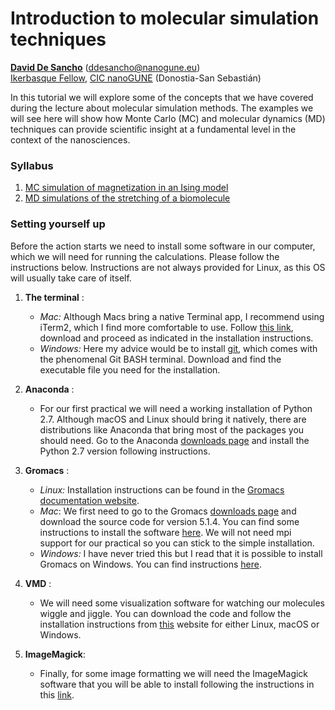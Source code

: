 #  Introduction to molecular simulation techniques
[**David De Sancho**](https://sites.google.com/view/daviddesanchoresearch/home) (ddesancho@nanogune.eu)  
[Ikerbasque Fellow](http://www.ikerbasque.net/), [CIC nanoGUNE](http://www.nanogune.eu/) (Donostia-San Sebastián)

In this tutorial we will explore some of the concepts that we have covered 
during the lecture about molecular simulation methods. The examples we will
see here will show how Monte Carlo (MC) and molecular dynamics (MD) techniques
can provide scientific insight at a fundamental level in the context of the
 nanosciences.

### Syllabus

1. [MC simulation of magnetization in an Ising model](mc.md)
2. [MD simulations of the stretching of a biomolecule](md_protein.md)

### Setting yourself up
Before the action starts we need to install some software in our computer, 
which we will need for running the calculations. Please follow the instructions
below. Instructions are not always provided for Linux, as this OS will usually
 take care of itself.
 
1. **The terminal** : 
	+ *Mac:* Although Macs bring a native Terminal app, I recommend using 
iTerm2, which I find more comfortable to use. Follow [this link](https://www.iterm2.com/),
 download and proceed as indicated in the installation instructions.
	+ *Windows:* Here my advice would be to install [git](https://git-for-windows.github.io/),
 which comes with the phenomenal Git BASH terminal. Download and find the executable
file you need for the installation.

2. **Anaconda** : 
	+ For our first practical we will need a working installation of
Python 2.7. Although macOS and Linux should bring it natively, there are distributions
like Anaconda that bring most of the packages you should need. Go to the Anaconda 
[downloads page](https://www.anaconda.com/download/) and install the Python 2.7 version
 following instructions.

3. **Gromacs** :
	+ *Linux:* Installation instructions can be found in the 
[Gromacs documentation website](http://manual.gromacs.org/documentation/5.1.4/install-guide/index.html).
	+ *Mac*: We first need to go to the Gromacs [downloads page](http://www.gromacs.org/Downloads) 
and download the source code for version 5.1.4. You can find some instructions to install the software 
[here](http://daviddesancho.github.io/ResDocs/Gromacs/installation/). We will not need mpi support 
for our practical so you can stick to the simple installation.
	+ *Windows:* I have never tried this but I read that it is possible to 
install Gromacs on Windows. You can find instructions 
[here](http://www.gromacs.org/Documentation/Installation_Instructions_5.0#Building_on_Windows). 

4. **VMD** :
	+ We will need some visualization software for watching our molecules wiggle and jiggle.
 You can download the code and follow the installation instructions from 
[this](http://www.ks.uiuc.edu/Development/Download/download.cgi?PackageName=VMD) website for either
Linux, macOS or Windows.

5. **ImageMagick**:
	+ Finally, for some image formatting we will need the ImageMagick software that you
 will be able to install following the instructions in this [link](https://www.imagemagick.org/script/index.php).
